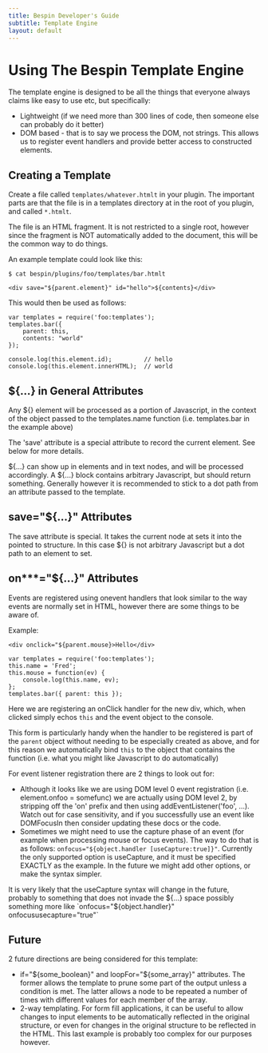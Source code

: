 ```yaml
---
title: Bespin Developer's Guide
subtitle: Template Engine
layout: default
---
```


Using The Bespin Template Engine
================================

The template engine is designed to be all the things that everyone always claims
like easy to use etc, but specifically:
* Lightweight (if we need more than 300 lines of code, then someone else can
  probably do it better)
* DOM based - that is to say we process the DOM, not strings. This allows us to
  register event handlers and provide better access to constructed elements.

Creating a Template
-------------------

Create a file called `templates/whatever.htmlt` in your plugin. The
important parts are that the file is in a templates directory at in the root of
you plugin, and called `*.htmlt`.

The file is an HTML fragment. It is not restricted to a single root, however
since the fragment is NOT automatically added to the document, this will be the
common way to do things.

An example template could look like this:

    $ cat bespin/plugins/foo/templates/bar.htmlt
    
    <div save="${parent.element}" id="hello">${contents}</div>

This would then be used as follows:

    var templates = require('foo:templates');
    templates.bar({
        parent: this,
        contents: "world"
    });
    
    console.log(this.element.id);         // hello
    console.log(this.element.innerHTML);  // world

${...} in General Attributes
----------------------------

Any ${} element will be processed as a portion of Javascript, in the context of
the object passed to the templates.name function (i.e. templates.bar in the
example above)

The 'save' attribute is a special attribute to record the current element. See
below for more details.

${...} can show up in elements and in text nodes, and will be processed
accordingly. A ${...} block contains arbitrary Javascript, but should return
something. Generally however it is recommended to stick to a dot path from
an attribute passed to the template.

save="${...}" Attributes
------------------------

The save attribute is special. It takes the current node at sets it into the
pointed to structure. In this case ${} is not arbitrary Javascript but a dot
path to an element to set.

on***="${...}" Attributes
-------------------------

Events are registered using onevent handlers that look similar to the way events
are normally set in HTML, however there are some things to be aware of.

Example:

    <div onclick="${parent.mouse}>Hello</div>

    var templates = require('foo:templates');
    this.name = 'Fred';
    this.mouse = function(ev) {
        console.log(this.name, ev);
    };
    templates.bar({ parent: this });

Here we are registering an onClick handler for the new div, which, when clicked
simply echos `this` and the event object to the console.

This form is particularly handy when the handler to be registered is part of the
`parent` object without needing to be especially created as above, and for this
reason we automatically bind `this` to the object that contains the function
(i.e. what you might like Javascript to do automatically)

For event listener registration there are 2 things to look out for:
* Although it looks like we are using DOM level 0 event registration (i.e.
  element.onfoo = somefunc) we are actually using DOM level 2, by stripping
  off the 'on' prefix and then using addEventListener('foo', ...). Watch out
  for case sensitivity, and if you successfully use an event like DOMFocusIn
  then consider updating these docs or the code.
* Sometimes we might need to use the capture phase of an event (for example
  when processing mouse or focus events). The way to do that is as follows:
  `onfocus="${object.handler [useCapture:true]}"`. Currently the only
  supported option is useCapture, and it must be specified EXACTLY as the
  example. In the future we might add other options, or make the syntax
  simpler.

It is very likely that the useCapture syntax will change in the future, probably
to something that does not invade the ${...} space possibly something more like
`onfocus="${object.handler}" onfocususecapture="true"`

Future
------

2 future directions are being considered for this template:
* if="${some_boolean}" and loopFor="${some_array}" attributes. The former allows
  the template to prune some part of the output unless a condition is met. The
  latter allows a node to be repeated a number of times with different values
  for each member of the array.
* 2-way templating. For form fill applications, it can be useful to allow
  changes to input elements to be automatically reflected in the original
  structure, or even for changes in the original structure to be reflected in
  the HTML. This last example is probably too complex for our purposes however.
